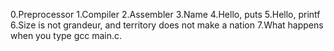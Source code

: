 0.Preprocessor
1.Compiler
2.Assembler 
3.Name
4.Hello, puts
5.Hello, printf
6.Size is not grandeur, and territory does not make a nation
7.What happens when you type gcc main.c.

